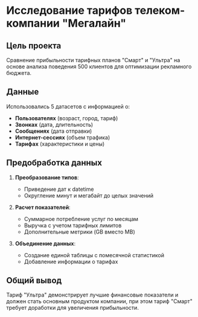# Исследование тарифов телеком-компании "Мегалайн"

## Цель проекта
Сравнение прибыльности тарифных планов "Смарт" и "Ультра" на основе анализа поведения 500 клиентов для оптимизации рекламного бюджета.

## Данные
Использовались 5 датасетов с информацией о:
- **Пользователях** (возраст, город, тариф)
- **Звонках** (дата, длительность)
- **Сообщениях** (дата отправки)
- **Интернет-сессиях** (объем трафика)
- **Тарифах** (характеристики и цены)

## Предобработка данных
1. **Преобразование типов**:
   - Приведение дат к datetime
   - Округление минут и мегабайт до целых значений

2. **Расчет показателей**:
   - Суммарное потребление услуг по месяцам
   - Выручка с учетом тарифных лимитов
   - Дополнительные метрики (GB вместо MB)

3. **Объединение данных**:
   - Создание единой таблицы с помесячной статистикой
   - Добавление информации о тарифах

## Общий вывод
Тариф "Ультра" демонстрирует лучшие финансовые показатели и должен стать основным продуктом компании, при этом тариф "Смарт" требует доработки для увеличения прибыльности.

